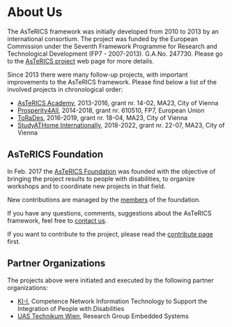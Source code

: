 # About Us

The AsTeRICS framework was initially developed from 2010 to 2013 by an international consortium. The project was funded by the European Commission under the Seventh Framework Programme for Research and Technological Development (FP7 - 2007-2013). G.A.No. 247730.
Please go to the [AsTeRICS project](http://project.asterics.eu) web page for more details.

Since 2013 there were many follow-up projects, with important improvements to the AsTeRICS framework. Please find below a list of the involved projects in chronological order:

* [AsTeRICS Academy](http://www.asterics-academy.net/), 2013-2016, grant nr. 14-02, MA23, City of Vienna
* [Prosperity4All](http://www.prosperity4all.eu/), 2014-2018, grant nr. 610510, FP7, European Union
* [ToRaDes](http://www.asterics-academy.net/), 2016-2019, grant nr. 18-04, MA23, City of Vienna
* [StudyATHome Internationally](https://studyathome.technikum-wien.at), 2018-2022, grant nr. 22-07, MA23, City of Vienna

## AsTeRICS Foundation

In Feb. 2017 the [AsTeRICS Foundation](https://www.asterics-foundation.org/) was founded with the objective of bringing the project results to people with disabilities, to organize workshops and to coordinate new projects in that field.

New contributions are managed by the [members](https://www.asterics-foundation.org/about-us/) of the foundation.

If you have any questions, comments, suggestions about the AsTeRICS framework, feel free to [contact us](https://www.asterics-foundation.org/about-us/).

If you want to contribute to the project, please read the [contribute page](Contribute) first.

## Partner Organizations

The projects above were initiated and executed by the following partner organizations:

* [KI-I](https://www.ki-i.at), Competence Network Information Technology to Support the Integration of People with Disabilities
* [UAS Technikum Wien](https://embsys.technikum-wien.at/projects/projects.php), Research Group Embedded Systems